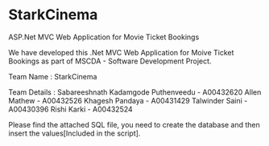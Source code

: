 # StarkCinema
ASP.Net MVC Web Application for Movie Ticket Bookings

We have developed this .Net MVC Web Application for Moive Ticket Bookings as part of MSCDA - Software Development Project.

Team Name : StarkCinema

Team Details :
Sabareeshnath Kadamgode Puthenveedu - A00432620
Allen Mathew - A00432526
Khagesh Pandaya - A00431429
Talwinder Saini - A00430396
Rishi Karki - A00432524

Please find the attached SQL file, you need to create the database and then insert the values[Included in the script].
